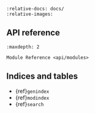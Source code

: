 ```{include} ../README.md
:relative-docs: docs/
:relative-images:
```

## API reference

```{toctree}
:maxdepth: 2

Module Reference <api/modules>
```

## Indices and tables

* {ref}`genindex`
* {ref}`modindex`
* {ref}`search`

[Sphinx]: http://www.sphinx-doc.org/

[Markdown]: https://daringfireball.net/projects/markdown/

[reStructuredText]: http://www.sphinx-doc.org/en/master/usage/restructuredtext/basics.html

[MyST]: https://myst-parser.readthedocs.io/en/latest/
